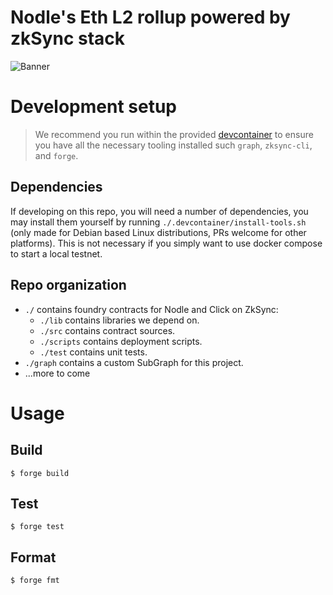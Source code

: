 # Nodle's Eth L2 rollup powered by zkSync stack
![Banner](https://github.com/NodleCode/rollup/assets/10683430/b50803ff-41d1-4faa-99eb-72c9eeaf3194)

# Development setup
> We recommend you run within the provided [devcontainer](https://code.visualstudio.com/remote/advancedcontainers/overview) to ensure you have all the necessary tooling installed such `graph`, `zksync-cli`, and `forge`.

## Dependencies
If developing on this repo, you will need a number of dependencies, you may install them yourself by running `./.devcontainer/install-tools.sh` (only made for Debian based Linux distributions, PRs welcome for other platforms). This is not necessary if you simply want to use docker compose to start a local testnet.

## Repo organization
- `./` contains foundry contracts for Nodle and Click on ZkSync:
  - `./lib` contains libraries we depend on.
  - `./src` contains contract sources.
  - `./scripts` contains deployment scripts.
  - `./test` contains unit tests.
- `./graph` contains a custom SubGraph for this project.
- ...more to come

# Usage

## Build

```shell
$ forge build
```

## Test

```shell
$ forge test
```

## Format

```shell
$ forge fmt
```